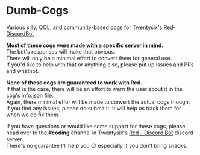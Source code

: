 # Dumb-Cogs
Various silly, QOL, and community-based cogs for [Twentysix's Red-DiscordBot](https://github.com/Twentysix26/Red-DiscordBot)

**Most of these cogs were made with a specific server in mind.**  
The bot's responses will make that obvious.  
There will only be a minimal effort to convert them for general use.  
If you'd like to help with that or anything else, please put up issues and PRs and whatnot.

**None of these cogs are guaranteed to work with Red.**  
If that is the case, there will be an effort to warn the user about it in the cog's info.json file.  
Again, there minimal effor will be made to convert the actual cogs though.  
If you find any issues, please do submit it. It will help us track them for when we do fix them.

If you have questions or would like some support for these cogs, please head over to the **#coding** channel in Twentysix's [Red - Discord Bot](https://discordapp.com/invite/0k4npTwMvTpv9wrh) discord server.  
There's no guarantee I'll help you :wink: especially if you don't bring snacks.
